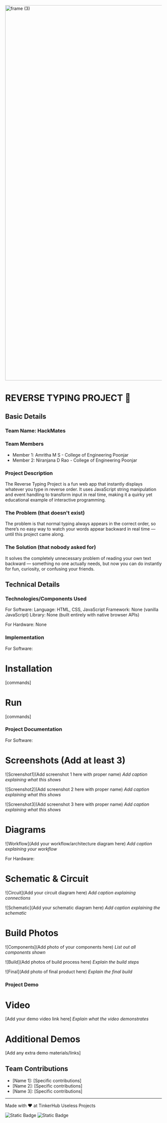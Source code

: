 <img width="3188" height="1202" alt="frame (3)" src="https://github.com/user-attachments/assets/517ad8e9-ad22-457d-9538-a9e62d137cd7" />


# REVERSE TYPING PROJECT 🎯


## Basic Details
### Team Name: HackMates


### Team Members
- Member 1: Amritha M S - College of Engineering Poonjar
- Member 2: Niranjana D Rao - College of Engineering Poonjar

### Project Description
The Reverse Typing Project is a fun web app that instantly displays whatever you type in reverse order. It uses JavaScript string manipulation and event handling to transform input in real time, making it a quirky yet educational example of interactive programming.

### The Problem (that doesn't exist)
The problem is that normal typing always appears in the correct order, so there’s no easy way to watch your words appear backward in real time — until this project came along.

### The Solution (that nobody asked for)
It solves the completely unnecessary problem of reading your own text backward — something no one actually needs, but now you can do instantly for fun, curiosity, or confusing your friends.

## Technical Details
### Technologies/Components Used
For Software:
Language: HTML, CSS, JavaScript
Framework: None (vanilla JavaScript)
Library: None (built entirely with native browser APIs)

For Hardware:
None

### Implementation
For Software:
# Installation
[commands]

# Run
[commands]

### Project Documentation
For Software:

# Screenshots (Add at least 3)
![Screenshot1](Add screenshot 1 here with proper name)
*Add caption explaining what this shows*

![Screenshot2](Add screenshot 2 here with proper name)
*Add caption explaining what this shows*

![Screenshot3](Add screenshot 3 here with proper name)
*Add caption explaining what this shows*

# Diagrams
![Workflow](Add your workflow/architecture diagram here)
*Add caption explaining your workflow*

For Hardware:

# Schematic & Circuit
![Circuit](Add your circuit diagram here)
*Add caption explaining connections*

![Schematic](Add your schematic diagram here)
*Add caption explaining the schematic*

# Build Photos
![Components](Add photo of your components here)
*List out all components shown*

![Build](Add photos of build process here)
*Explain the build steps*

![Final](Add photo of final product here)
*Explain the final build*

### Project Demo
# Video
[Add your demo video link here]
*Explain what the video demonstrates*

# Additional Demos
[Add any extra demo materials/links]

## Team Contributions
- [Name 1]: [Specific contributions]
- [Name 2]: [Specific contributions]
- [Name 3]: [Specific contributions]

---
Made with ❤️ at TinkerHub Useless Projects 

![Static Badge](https://img.shields.io/badge/TinkerHub-24?color=%23000000&link=https%3A%2F%2Fwww.tinkerhub.org%2F)
![Static Badge](https://img.shields.io/badge/UselessProjects--25-25?link=https%3A%2F%2Fwww.tinkerhub.org%2Fevents%2FQ2Q1TQKX6Q%2FUseless%2520Projects)




